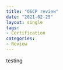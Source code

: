 ```yaml
---
title: "OSCP review"
date: "2021-02-25"
layout: single
tags:
- Certification
categories:
- Review
---
```


testing
